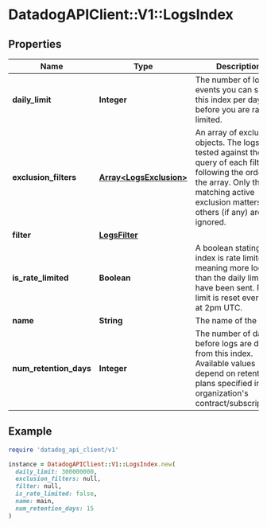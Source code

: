 # DatadogAPIClient::V1::LogsIndex

## Properties

| Name                   | Type                                               | Description                                                                                                                                                                                           | Notes                |
| ---------------------- | -------------------------------------------------- | ----------------------------------------------------------------------------------------------------------------------------------------------------------------------------------------------------- | -------------------- |
| **daily_limit**        | **Integer**                                        | The number of log events you can send in this index per day before you are rate-limited.                                                                                                              | [optional]           |
| **exclusion_filters**  | [**Array&lt;LogsExclusion&gt;**](LogsExclusion.md) | An array of exclusion objects. The logs are tested against the query of each filter, following the order of the array. Only the first matching active exclusion matters, others (if any) are ignored. | [optional]           |
| **filter**             | [**LogsFilter**](LogsFilter.md)                    |                                                                                                                                                                                                       |                      |
| **is_rate_limited**    | **Boolean**                                        | A boolean stating if the index is rate limited, meaning more logs than the daily limit have been sent. Rate limit is reset every-day at 2pm UTC.                                                      | [optional][readonly] |
| **name**               | **String**                                         | The name of the index.                                                                                                                                                                                |                      |
| **num_retention_days** | **Integer**                                        | The number of days before logs are deleted from this index. Available values depend on retention plans specified in your organization&#39;s contract/subscriptions.                                   | [optional]           |

## Example

```ruby
require 'datadog_api_client/v1'

instance = DatadogAPIClient::V1::LogsIndex.new(
  daily_limit: 300000000,
  exclusion_filters: null,
  filter: null,
  is_rate_limited: false,
  name: main,
  num_retention_days: 15
)
```

